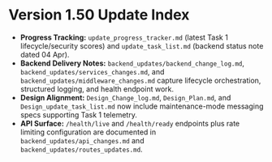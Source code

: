 # Version 1.50 Update Index

- **Progress Tracking:** `update_progress_tracker.md` (latest Task 1 lifecycle/security scores) and `update_task_list.md` (backend status note dated 04 Apr).
- **Backend Delivery Notes:** `backend_updates/backend_change_log.md`, `backend_updates/services_changes.md`, and `backend_updates/middleware_changes.md` capture lifecycle orchestration, structured logging, and health endpoint work.
- **Design Alignment:** `Design_Change_log.md`, `Design_Plan.md`, and `Design_update_task_list.md` now include maintenance-mode messaging specs supporting Task 1 telemetry.
- **API Surface:** `/health/live` and `/health/ready` endpoints plus rate limiting configuration are documented in `backend_updates/api_changes.md` and `backend_updates/routes_updates.md`.
